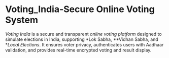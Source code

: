 # Voting_India-Secure Online Voting System
*Voting India* is a secure and transparent *online voting platform* designed to simulate elections in India, supporting *Lok Sabha, **Vidhan Sabha, and **Local Elections*. It ensures voter privacy, authenticates users with Aadhaar validation, and provides real-time encrypted voting and result display.
